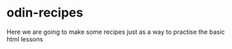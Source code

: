 # odin-recipes

Here we are going to make some recipes just as a way to practise the basic html lessons
